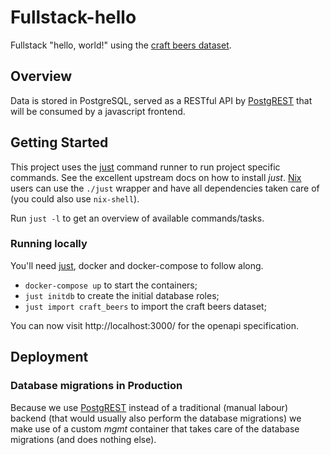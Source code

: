 # Fullstack-hello

Fullstack "hello, world!" using the [craft beers
dataset](https://github.com/nickhould/craft-beers-dataset).

## Overview

Data is stored in PostgreSQL, served as a RESTful API by
[PostgREST](https://github.com/PostgREST/postgrest) that will be consumed by a
javascript frontend.

## Getting Started

This project uses the [just](https://github.com/casey/just) command runner to
run project specific commands. See the excellent upstream docs on how to
install *just*. [Nix](https://nixos.org/) users can use the `./just` wrapper
and have all dependencies taken care of (you could also use `nix-shell`).

Run `just -l` to get an overview of available commands/tasks.

### Running locally

You'll need [just](https://github.com/casey/just), docker and docker-compose to
follow along.

* `docker-compose up` to start the containers;
* `just initdb` to create the initial database roles;
* `just import craft_beers` to import the craft beers dataset;

You can now visit http://localhost:3000/ for the openapi specification.

## Deployment

### Database migrations in Production

Because we use [PostgREST](https://github.com/PostgREST/postgrest) instead of a
traditional (manual labour) backend (that would usually also perform the
database migrations) we make use of a custom *mgmt* container that takes care
of the database migrations (and does nothing else).
